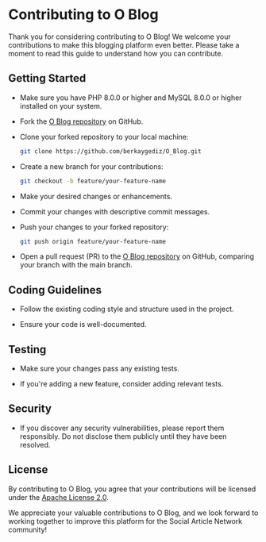# Contributing to O Blog

Thank you for considering contributing to O Blog! We welcome your contributions to make this blogging platform even better. Please take a moment to read this guide to understand how you can contribute.

## Getting Started

- Make sure you have PHP 8.0.0 or higher and MySQL 8.0.0 or higher installed on your system.

- Fork the [O Blog repository](https://github.com/berkaygediz/O_Blog) on GitHub.

- Clone your forked repository to your local machine:

  ```bash
  git clone https://github.com/berkaygediz/O_Blog.git
  ```

- Create a new branch for your contributions:

  ```bash
  git checkout -b feature/your-feature-name
  ```

- Make your desired changes or enhancements.

- Commit your changes with descriptive commit messages.

- Push your changes to your forked repository:

  ```bash
  git push origin feature/your-feature-name
  ```

- Open a pull request (PR) to the [O Blog repository](https://github.com/berkaygediz/O_Blog) on GitHub, comparing your branch with the main branch.

## Coding Guidelines

- Follow the existing coding style and structure used in the project.

- Ensure your code is well-documented.

## Testing

- Make sure your changes pass any existing tests.

- If you're adding a new feature, consider adding relevant tests.

## Security

- If you discover any security vulnerabilities, please report them responsibly. Do not disclose them publicly until they have been resolved.

## License

By contributing to O Blog, you agree that your contributions will be licensed under the [Apache License 2.0](LICENSE).

We appreciate your valuable contributions to O Blog, and we look forward to working together to improve this platform for the Social Article Network community!
